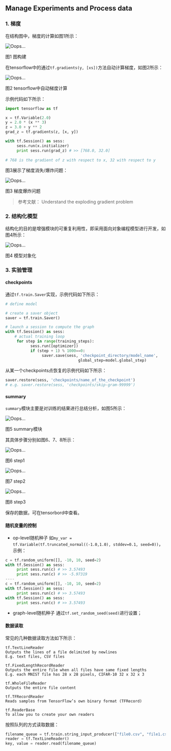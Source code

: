 ##  Manage Experiments and Process data

### 1. 梯度

在结构图中，梯度的计算如图1所示：

<div  align="center">
<img src="imgs/1-1-梯度计算.png" alt="Oops..." align="center" />
<p>图1 图构建</p>
</div>

在tensorflow中的通过`tf.gradients(y, [xs])`方法自动计算梯度，如图2所示：

<div  align="center">
<img src="imgs/1-2-实现方法.png" alt="Oops..." align="center" />
<p>图2 tensorflow中自动梯度计算</p>
</div>

示例代码如下所示：

```python
import tensorflow as tf

x = tf.Variable(2.0)
y = 2.0 * (x ** 3)
z = 3.0 + y ** 2
grad_z = tf.gradients(z, [x, y])

with tf.Session() as sess:
     sess.run(x.initializer)
     print sess.run(grad_z) # >> [768.0, 32.0]
     
# 768 is the gradient of z with respect to x, 32 with respect to y
```

图3展示了梯度消失/爆炸问题：

<div  align="center">
<img src="imgs/1-3-梯度消失与梯度爆炸.png" alt="Oops..." align="center" />
<p>图3 梯度爆炸问题</p>
</div>

> 参考文献： Understand the exploding gradient problem

### 2. 结构化模型

结构化的目的是增强模块的可重复利用性，即采用面向对象编程模型进行开发，如图4所示：

<div  align="center">
<img src="imgs/2-1-面向对象开发.png" alt="Oops..." align="center" />
<p>图4 模型对象化</p>
</div>

### 3. 实验管理

#### checkpoints
通过`tf.train.Saver`实现，示例代码如下所示：

```python
# define model

# create a saver object
saver = tf.train.Saver()

# launch a session to compute the graph
with tf.Session() as sess:
    # actual training loop
     for step in range(training_steps):
           sess.run([optimizer])
           if (step + 1) % 1000==0:
                saver.save(sess, 'checkpoint_directory/model_name',
                                global_step=model.global_step)
```

从某一个checkpoints点恢复的示例代码如下所示：

```python
saver.restore(sess, 'checkpoints/name_of_the_checkpoint')
# e.g. saver.restore(sess, 'checkpoints/skip-gram-99999')
```

#### summary

`summary`模块主要是对训练的结果进行总结分析，如图5所示：

<div  align="center">
<img src="imgs/3-1-summary.png" alt="Oops..." align="center" />
<p>图5 summary模块</p>
</div>

其具体步骤分别如图6、7、8所示：

<div  align="center">
<img src="imgs/3-2-step-1.png" alt="Oops..." align="center" />
<p>图6 step1</p>
</div>

<div  align="center">
<img src="imgs/3-3-step-2.png" alt="Oops..." align="center" />
<p>图7 step2</p>
</div>

<div  align="center">
<img src="imgs/3-4-step-3.png" alt="Oops..." align="center" />
<p>图8 step3</p>
</div>

保存的数据，可在tensorbord中查看。

#### 随机变量的控制

- op-level随机种子
如`my_var = tf.Variable(tf.truncated_normal((-1.0,1.0), stddev=0.1, seed=0))`，示例：

```python
c = tf.random_uniform([], -10, 10, seed=2)
with tf.Session() as sess:
     print sess.run(c) # >> 3.57493
     print sess.run(c) # >> -5.97319
----
c = tf.random_uniform([], -10, 10, seed=2)
with tf.Session() as sess:
     print sess.run(c) # >> 3.57493
with tf.Session() as sess:
     print sess.run(c) # >> 3.57493
```

- graph-level随机种子
通过`tf.set_random_seed(seed)`进行设置；

#### 数据读取
常见的几种数据读取方法如下所示：

```
tf.TextLineReader
Outputs the lines of a file delimited by newlines
E.g. text files, CSV files

tf.FixedLengthRecordReader
Outputs the entire file when all files have same fixed lengths
E.g. each MNIST file has 28 x 28 pixels, CIFAR-10 32 x 32 x 3

tf.WholeFileReader
Outputs the entire file content

tf.TFRecordReader
Reads samples from TensorFlow’s own binary format (TFRecord)

tf.ReaderBase
To allow you to create your own readers
```

按照队列的方式读取数据：
```python
filename_queue = tf.train.string_input_producer(["file0.csv", "file1.csv"])
reader = tf.TextLineReader()
key, value = reader.read(filename_queue)
```
